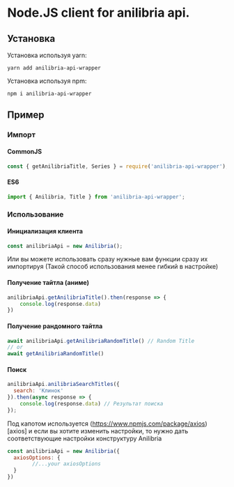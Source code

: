 # Node.JS client for anilibria api.

## Установка

Установка используя yarn:

```
yarn add anilibria-api-wrapper
```

Установка используя npm:

```
npm i anilibria-api-wrapper
```

## Пример

### Импорт

#### CommonJS

```ts
const { getAnilibriaTitle, Series } = require('anilibria-api-wrapper');
```

#### ES6

```ts
import { Anilibria, Title } from 'anilibria-api-wrapper';
```

### Использование

#### Инициализация клиента

```ts
const anilibriaApi = new Anilibria();
```
Или вы можете использовать сразу нужные вам функции сразу их импортируя (Такой способ использования менее гибкий в настройке)

#### Получение тайтла (аниме)

```js
anilibriaApi.getAnilibriaTitle().then(response => {
	console.log(response.data)
})
```

#### Получение рандомного тайтла
```js
await anilibriaApi.getAnilibriaRandomTitle() // Random Title
// or
await getAnilibriaRandomTitle()
````

#### Поиск

```js
anilibriaApi.anilibriaSearchTitles({
  search: 'Клинок'
}).then(async response => {
	console.log(response.data) // Результат поиска
});
```

Под капотом используется (https://www.npmjs.com/package/axios)[axios] и если вы хотите изменить настройки, то нужно дать соответствующие настройки конструктуру Anilibria
```js
const anilibriaApi = new Anilibria({
  axiosOptions: {
		//...your axiosOptions
  }
})
```
